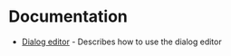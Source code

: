 # Documentation

- [Dialog editor](https://github.com/snipercup/CDDA-Content-Manager/blob/master/doc/dialogeditor.md) - Describes how to use the dialog editor
